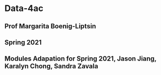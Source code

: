 # Data-4ac

## Prof Margarita Boenig-Liptsin
## Spring 2021

## Modules Adapation for Spring 2021, Jason Jiang, Karalyn Chong, Sandra Zavala
